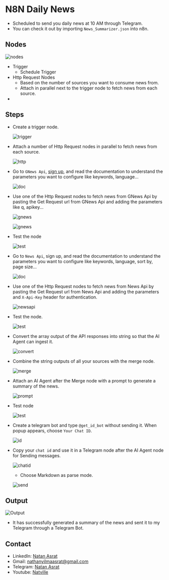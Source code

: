 # N8N Daily News
- Scheduled to send you daily news at 10 AM through Telegram.
- You can check it out by importing `News_Summarizer.json` into n8n.

## Nodes

![nodes](./screenshots/final.png)

- Trigger
    - Schedule Trigger
- Http Request Nodes
    - Based on the number of sources you want to consume news from.
    - Attach in parallel next to the trigger node to fetch news from each source.
- 

## Steps
- Create a trigger node.

    ![trigger](./screenshots/trigger.png)

- Attach a number of Http Request nodes in parallel to fetch news from each source.

    ![http](./screenshots/http_nodes.png)

- Go to `GNews Api`, [sign up](https://gnews.io/register), and read the documentation to understand the parameters you want to configure like keywords, language...

    ![doc](./screenshots/documentation.png)

- Use one of the Http Request nodes to fetch news from GNews Api by pasting the Get Request url from GNews Api and adding the parameters like q, apikey...

    ![gnews](./screenshots/gnews.png)

    ![gnews](./screenshots/gnews2.png)

- Test the node

    ![test](./screenshots/gnews_test.png)

- Go to `News Api`, sign up, and read the documentation to understand the parameters you want to configure like keywords, language, sort by, page size...

    ![doc](./screenshots/newsapi_doc.png)

- Use one of the Http Request nodes to fetch news from News Api by pasting the Get Request url from News Api and adding the parameters and `X-Api-Key` header for authentication.

    ![newsapi](./screenshots/newsapi.png)

- Test the node.

    ![test](./screenshots/test_newsapi.png)

- Convert the array output of the API responses into string so that the AI Agent can ingest it.

    ![convert](./screenshots/string.png)

- Combine the string outputs of all your sources with the merge node.

    ![merge](./screenshots/merge.png)

- Attach an AI Agent after the Merge node with a prompt to generate a summary of the news.

    ![prompt](./screenshots/prompt.png)

- Test node

    ![test](./screenshots/output.png)

- Create a telegram bot and type `@get_id_bot` without sending it. When popup appears, choose `Your Chat ID`.

    ![id](./screenshots/get_id.png)

- Copy your `chat id` and use it in a Telegram node after the AI Agent node for Sending messages.

    ![chatid](./screenshots/chatid.png)

    - Choose Markdown as parse mode.

    ![send](./screenshots/send_message.png)


## Output

![Output](./screenshots/sent.png)

- It has successfully generated a summary of the news and sent it to my Telegram through a Telegram Bot.

## Contact
 - LinkedIn: [Natan Asrat](https://linkedin.com/in/natan-asrat)
 - Gmail: nathanyilmaasrat@gmail.com
 - Telegram: [Natan Asrat](https://t.me/fail_your_way_to_success)
 - Youtube: [Natville](https://www.youtube.com/@natvilletutor)